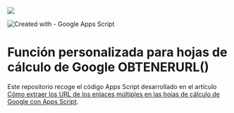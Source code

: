 ![](https://user-images.githubusercontent.com/12829262/145258343-c8c4a549-ee7b-4be0-aa18-f5c6fa4295af.png)

![Created with - Google Apps Script](https://img.shields.io/static/v1?label=Created+with&message=Google+Apps+Script&color=blue)

# Función personalizada para hojas de cálculo de Google OBTENERURL() 

Este repositorio recoge el código Apps Script desarrollado en el artículo [Cómo extraer los URL de los enlaces múltiples en las hojas de cálculo de Google con Apps Script](https://pablofelip.online/fx-personalizada-gas-extraer-url-enlaces-hdc/).
